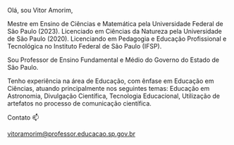 Olá, sou Vitor Amorim,

Mestre em Ensino de Ciências e Matemática pela Universidade Federal de São Paulo (2023). 
Licenciado em Ciências da Natureza pela Universidade de São Paulo (2020). 
Licenciando em Pedagogia e Educação Profissional e Tecnológica no Instituto Federal de São Paulo (IFSP). 

Sou Professor de Ensino Fundamental e Médio do Governo do Estado de São Paulo.

Tenho experiência na área de Educação, com ênfase em Educação em Ciências, atuando principalmente nos seguintes temas: Educação em Astronomia, Divulgação Científica, Tecnologia Educacional, Utilização de artefatos no processo de comunicação científica.

Contato 📫

vitoramorim@professor.educacao.sp.gov.br

<!--
**profvamorim/profvamorim** is a ✨ _special_ ✨ repository because its `README.md` (this file) appears on your GitHub profile.

Here are some ideas to get you started:

- 🔭 I’m currently working on ...
- 🌱 I’m currently learning ...
- 👯 I’m looking to collaborate on ...
- 🤔 I’m looking for help with ...
- 💬 Ask me about ...
- 📫 How to reach me: ...
- 😄 Pronouns: ...
- ⚡ Fun fact: ...
-->

